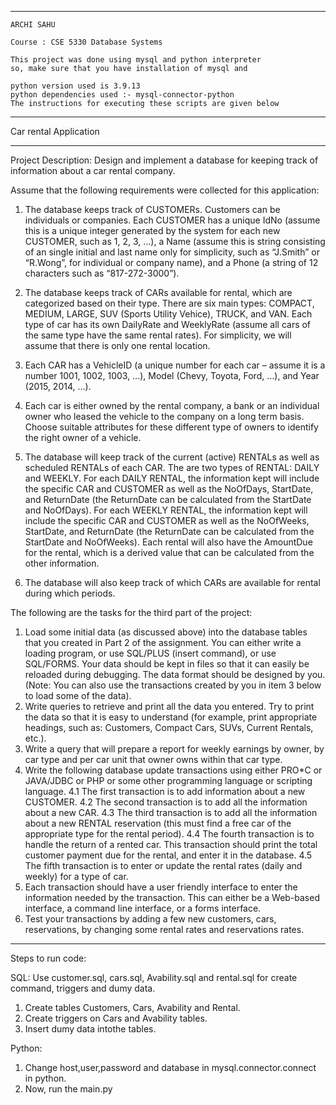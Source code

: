 ********************* 

    ARCHI SAHU  
  
    Course : CSE 5330 Database Systems
	
    This project was done using mysql and python interpreter
    so, make sure that you have installation of mysql and

    python version used is 3.9.13
    python dependencies used :- mysql-connector-python
    The instructions for executing these scripts are given below

*********************
Car rental Application
*********************

Project Description:
Design and implement a database for keeping track of information about a car rental company. 

Assume that the following requirements were collected for this application:
1.	The database keeps track of CUSTOMERs. Customers can be individuals or companies. Each CUSTOMER has a unique IdNo (assume this is a unique integer generated by the system for each new CUSTOMER, such as 1, 2, 3, …), a Name (assume this is string consisting of an single initial and last name only for simplicity, such as “J.Smith” or “R.Wong”, for individual or company name), and a Phone (a string of 12 characters such as “817-272-3000”).

2.	The database keeps track of CARs available for rental, which are categorized based on their type. There are six main types: COMPACT, MEDIUM, LARGE, SUV (Sports Utility Vehice), TRUCK, and VAN. Each type of car has its own DailyRate and WeeklyRate (assume all cars of the same type have the same rental rates). For simplicity, we will assume that there is only one rental location.

3.	Each CAR has a VehicleID (a unique number for each car – assume it is a number 1001, 1002, 1003, …), Model (Chevy, Toyota, Ford, …), and Year (2015, 2014, …).

4.	Each car is either owned by the rental company, a bank or an individual owner who leased the vehicle to the company on a long term basis. Choose suitable attributes for these different type of owners to identify the right owner of a vehicle. 

5.	The database will keep track of the current (active) RENTALs as well as scheduled RENTALs of each CAR. The are two types of RENTAL: DAILY and WEEKLY. For each DAILY RENTAL, the information kept will include the specific CAR and CUSTOMER as well as the NoOfDays, StartDate, and ReturnDate (the ReturnDate can be calculated from the StartDate and NoOfDays). For each WEEKLY RENTAL, the information kept will include the specific CAR and CUSTOMER as well as the NoOfWeeks, StartDate, and ReturnDate (the ReturnDate can be calculated from the StartDate and NoOfWeeks). Each rental will also have the AmountDue for the rental, which is a derived value that can be calculated from the other information.

6.	The database will also keep track of which CARs are available for rental during which periods.

The following are the tasks for the third part of the project:
1.	Load some initial data (as discussed above) into the database tables that you created in Part 2 of the assignment. You can either write a loading program, or use SQL/PLUS (insert command), or use SQL/FORMS. Your data should be kept in files so that it can easily be reloaded during debugging. The data format should be designed by you. (Note: You can also use the transactions created by you in item 3 below to load some of the data).
2.	Write queries to retrieve and print all the data you entered. Try to print the data so that it is easy to understand (for example, print appropriate headings, such as: Customers, Compact Cars, SUVs, Current Rentals, etc.).
3.	Write a query that will prepare a report for weekly earnings by owner, by car type and per car unit that owner owns within that car type.
4.	Write the following database update transactions using either PRO*C or JAVA/JDBC or PHP or some other programming language or scripting language.
4.1	The first transaction is to add information about a new CUSTOMER.
4.2	The second transaction is to add all the information about a new CAR.
4.3	The third transaction is to add all the information about a new RENTAL reservation (this must find a free car of the appropriate type for the rental period).
4.4	The fourth transaction is to handle the return of a rented car. This transaction should print the total customer payment due for the rental, and enter it in the database.
4.5	The fifth transaction is to enter or update the rental rates (daily and weekly) for a type of car.
5.	Each transaction should have a user friendly interface to enter the information needed by the transaction. This can either be a Web-based interface, a command line interface, or a forms interface.
6.	Test your transactions by adding a few new customers, cars, reservations, by changing some rental rates and reservations rates.

*******************************
Steps to run code:
 
SQL:
Use customer.sql, cars.sql, Avability.sql and rental.sql for create command,  triggers and dumy data.

1. Create tables Customers, Cars, Avability and Rental.
2. Create triggers on Cars and Avability tables.
3. Insert dumy data intothe tables.

Python:
1. Change host,user,password and database in mysql.connector.connect in python.
2. Now, run the main.py

